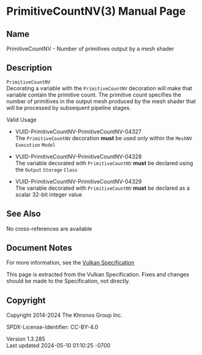 # PrimitiveCountNV(3) Manual Page

## Name

PrimitiveCountNV - Number of primitives output by a mesh shader



## <a href="#_description" class="anchor"></a>Description

`PrimitiveCountNV`  
Decorating a variable with the `PrimitiveCountNV` decoration will make
that variable contain the primitive count. The primitive count specifies
the number of primitives in the output mesh produced by the mesh shader
that will be processed by subsequent pipeline stages.

Valid Usage

- <a href="#VUID-PrimitiveCountNV-PrimitiveCountNV-04327"
  id="VUID-PrimitiveCountNV-PrimitiveCountNV-04327"></a>
  VUID-PrimitiveCountNV-PrimitiveCountNV-04327  
  The `PrimitiveCountNV` decoration **must** be used only within the
  `MeshNV` `Execution` `Model`

- <a href="#VUID-PrimitiveCountNV-PrimitiveCountNV-04328"
  id="VUID-PrimitiveCountNV-PrimitiveCountNV-04328"></a>
  VUID-PrimitiveCountNV-PrimitiveCountNV-04328  
  The variable decorated with `PrimitiveCountNV` **must** be declared
  using the `Output` `Storage` `Class`

- <a href="#VUID-PrimitiveCountNV-PrimitiveCountNV-04329"
  id="VUID-PrimitiveCountNV-PrimitiveCountNV-04329"></a>
  VUID-PrimitiveCountNV-PrimitiveCountNV-04329  
  The variable decorated with `PrimitiveCountNV` **must** be declared as
  a scalar 32-bit integer value

## <a href="#_see_also" class="anchor"></a>See Also

No cross-references are available

## <a href="#_document_notes" class="anchor"></a>Document Notes

For more information, see the <a
href="https://registry.khronos.org/vulkan/specs/1.3-extensions/html/vkspec.html#PrimitiveCountNV"
target="_blank" rel="noopener">Vulkan Specification</a>

This page is extracted from the Vulkan Specification. Fixes and changes
should be made to the Specification, not directly.

## <a href="#_copyright" class="anchor"></a>Copyright

Copyright 2014-2024 The Khronos Group Inc.

SPDX-License-Identifier: CC-BY-4.0

Version 1.3.285  
Last updated 2024-05-10 01:10:25 -0700
